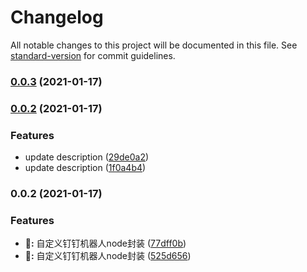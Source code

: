# Changelog

All notable changes to this project will be documented in this file. See [standard-version](https://github.com/conventional-changelog/standard-version) for commit guidelines.

### [0.0.3](https://github.com/leitingting08/ding-bot-sdk/compare/v0.0.2...v0.0.3) (2021-01-17)

### [0.0.2](https://github.com/leitingting08/ding-bot-sdk/compare/v0.0.1...v0.0.2) (2021-01-17)


### Features

* update description ([29de0a2](https://github.com/leitingting08/ding-bot-sdk/commit/29de0a2a10c8341271df7cdc375feb3b700e1e02))
* update description ([1f0a4b4](https://github.com/leitingting08/ding-bot-sdk/commit/1f0a4b447d72ae133868f4a6b3cb42deba0e8e90))

### 0.0.2 (2021-01-17)


### Features

* **🎉:** 自定义钉钉机器人node封装 ([77dff0b](https://github.com/leitingting08/ding-bot/commit/77dff0bf791ec9d977eee2ef21a98ff4ad96c767))
* **🎉:** 自定义钉钉机器人node封装 ([525d656](https://github.com/leitingting08/ding-bot/commit/525d65600029d21956f2d46d158fa25c74ec9476))
